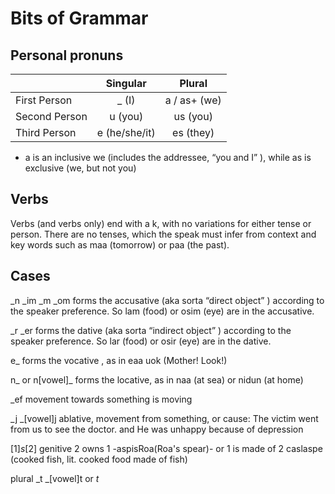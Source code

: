 # Bits of Grammar

## Personal pronuns

|       | Singular	| Plural |
|-------|:---------:|:------:|
| First Person | 	_ (I)	| a / as+ (we) |
| Second Person	| u (you) |	us (you) |
| Third Person	| e (he/she/it) |	es (they) |

+ a is an inclusive we (includes the addressee, “you and I” ), while as is exclusive (we, but not you)

## Verbs

Verbs (and verbs only) end with a k, with no variations for either tense or person. There are no tenses, which the speak must infer from context and key words such as maa (tomorrow) or paa (the past).

## Cases

_n _im  _m  _om forms the accusative (aka sorta “direct object” ) according to the speaker preference. So lam (food) or osim (eye) are in the accusative.

_r _er forms the dative (aka sorta “indirect object” ) according to the speaker preference. So lar (food) or osir (eye) are in the dative.

e_ forms the vocative , as in eaa uok (Mother! Look!)

n_ or n[vowel]_ forms the locative, as in naa (at sea) or nidun (at home)

_ef  movement towards something is moving

_j _[vowel]j ablative, movement from something, or cause: The victim went from us to see the doctor. and He was unhappy because of depression

[1]_s_[2]  genitive 2 owns 1 -aspisRoa(Roa's spear)- or 1 is made of 2   caslaspe (cooked fish, lit. cooked food made of fish)

plural _t  _[vowel]t or _t_ 
